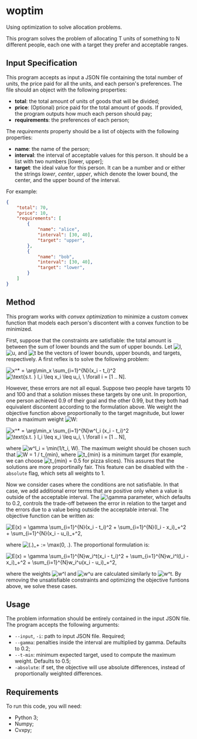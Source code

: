 # woptim

Using optimization to solve allocation problems.

This program solves the problem of allocating T units of something to N different people, each one with a target they prefer and acceptable ranges.

## Input Specification

This program accepts as input a JSON file containing the total number of units, the price paid for all the units, and each person's preferences. The file should an object with the following properties:

* **total**: the total amount of units of goods that will be divided;
* **price**: (Optional) price paid for the total amount of goods. If provided, the program outputs how much each person should pay;
* **requirements**: the preferences of each person;

The *requirements* property should be a list of objects with the following properties:

* **name**: the name of the person;
* **interval**: the interval of acceptable values for this person. It should be a list with two numbers [lower, upper];
* **target**: the ideal value for this person. It can be a number and or either the strings *lower*, *center*, *upper*, which denote the lower bound, the center, and the upper bound of the interval.

For example:
```json
{
    "total": 70,
    "price": 10,
    "requirements": [
        {
            "name": "alice",
            "interval": [30, 40],
            "target": "upper",
        },
        {
            "name": "bob",
            "interval": [30, 40],
            "target": "lower",
        }
    ]
}
```

## Method

This program works with *convex optimization* to minimize a custom convex function that models each person's discontent with a convex function to be minimized.

First, suppose that the constraints are satisfiable: the total amount is between the sum of lower bounds and the sum of upper bounds. Let <img src="https://i.upmath.me/svg/l" alt="l" />, <img src="https://i.upmath.me/svg/u" alt="u" />, and <img src="https://i.upmath.me/svg/t" alt="t" /> be the vectors of lower bounds, upper bounds, and targets, respectively. A first reflex is to solve the following problem:

<img src="https://i.upmath.me/svg/x%5E*%20%3D%20%5Carg%5Cmin_x%20%5Csum_%7Bi%3D1%7D%5E%7BN%7D(x_i%20-%20t_i)%5E2" alt="x^* = \arg\min_x \sum_{i=1}^{N}(x_i - t_i)^2" />

<img src="https://i.upmath.me/svg/%5Ctext%7Bs.t.%20%7D%20l_i%20%5Cleq%20x_i%20%5Cleq%20u_i%2C%20%5C%20%5Cforall%20i%20%3D%20%5B1%20..%20N%5D." alt="\text{s.t. } l_i \leq x_i \leq u_i, \ \forall i = [1 .. N]." />

However, these errors are not all equal. Suppose two people have targets 10 and 100 and that a solution misses these targets by one unit. In proportion, one person achieved 0.9 of their goal and the other 0.99, but they both had equivalent discontent according to the formulation above. We weight the objective function above proportionally to the target magnitude, but lower than a maximum weight <img src="https://i.upmath.me/svg/W" alt="W" />:

<img src="https://i.upmath.me/svg/x%5E*%20%3D%20%5Carg%5Cmin_x%20%5Csum_%7Bi%3D1%7D%5E%7BN%7Dw%5El_i%20(x_i%20-%20t_i)%5E2" alt="x^* = \arg\min_x \sum_{i=1}^{N}w^l_i (x_i - t_i)^2" />

<img src="https://i.upmath.me/svg/%5Ctext%7Bs.t.%20%7D%20l_i%20%5Cleq%20x_i%20%5Cleq%20u_i%2C%20%5C%20%5Cforall%20i%20%3D%20%5B1%20..%20N%5D%2C" alt="\text{s.t. } l_i \leq x_i \leq u_i, \ \forall i = [1 .. N]," />

where <img src="https://i.upmath.me/svg/w%5El_i%20%3D%20%5Cmin(1%2Ft_i%2C%20W)" alt="w^l_i = \min(1/t_i, W)" />. The maximum weight should be chosen such that <img src="https://i.upmath.me/svg/W%20%3D%201%20%2F%20t_%7Bmin%7D" alt="W = 1 / t_{min}" />, where <img src="https://i.upmath.me/svg/t_%7Bmin%7D" alt="t_{min}" /> is a minimum target (for example, we can choose <img src="https://i.upmath.me/svg/t_%7Bmin%7D%20%3D%200.5" alt="t_{min} = 0.5" /> for pizza slices). This assures that the solutions are more proportinally fair. This feature can be disabled with the `-absolute` flag, which sets all weights to 1.

Now we consider cases where the conditions are not satisfiable. In that case, we add additional error terms that are positive only when a value is outside of the acceptable interval. The <img src="https://i.upmath.me/svg/%5Cgamma" alt="\gamma" /> parameter, which defaults to 0.2, controls the trade-off between the error in relation to the target and the errors due to a value being outside the acceptable interval. The objective function can be written as:

<img src="https://i.upmath.me/svg/E(x)%20%3D%20%5Cgamma%20%5Csum_%7Bi%3D1%7D%5E%7BN%7D(x_i%20-%20t_i)%5E2%20%2B%20%5Csum_%7Bi%3D1%7D%5E%7BN%7D(l_i%20-%20x_i)_%2B%5E2%20%2B%20%5Csum_%7Bi%3D1%7D%5E%7BN%7D(x_i%20-%20u_i)_%2B%5E2%2C" alt="E(x) = \gamma \sum_{i=1}^{N}(x_i - t_i)^2 + \sum_{i=1}^{N}(l_i - x_i)_+^2 + \sum_{i=1}^{N}(x_i - u_i)_+^2," />

where <img src="https://i.upmath.me/svg/(.)_%2B%20%3A%3D%20%5Cmax(0%2C%20.)" alt="(.)_+ := \max(0, .)" />. The proportional formulation is:

<img src="https://i.upmath.me/svg/E(x)%20%3D%20%5Cgamma%20%5Csum_%7Bi%3D1%7D%5E%7BN%7Dw_i%5Et(x_i%20-%20t_i)%5E2%20%2B%20%5Csum_%7Bi%3D1%7D%5E%7BN%7Dw_i%5El(l_i%20-%20x_i)_%2B%5E2%20%2B%20%5Csum_%7Bi%3D1%7D%5E%7BN%7Dw_i%5Eu(x_i%20-%20u_i)_%2B%5E2%2C" alt="E(x) = \gamma \sum_{i=1}^{N}w_i^t(x_i - t_i)^2 + \sum_{i=1}^{N}w_i^l(l_i - x_i)_+^2 + \sum_{i=1}^{N}w_i^u(x_i - u_i)_+^2," />

where the weights <img src="https://i.upmath.me/svg/w%5El" alt="w^l" /> and <img src="https://i.upmath.me/svg/w%5Eu" alt="w^u" /> are calculated similarly to <img src="https://i.upmath.me/svg/w%5Et" alt="w^t" />. By removing the unsatisfiable constraints and optimizing the objective funtions above, we solve these cases.

## Usage

The problem information should be entirely contained in the input JSON file. The program accepts the following arguments:

* `--input`, `-i`: path to input JSON file. Required;
* `--gamma`: penalties inside the interval are multiplied by gamma. Defaults to 0.2;
* `--t-min`: minimum expected target, used to compute the maximum weight. Defaults to 0.5;
* `-absolute`: if set, the objective will use absolute differences, instead of proportionally weighted differences.

## Requirements

To run this code, you will need:

* Python 3;
* Numpy;
* Cvxpy;
